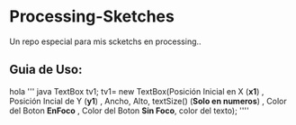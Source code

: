 # Processing-Sketches
Un repo especial para mis scketchs en processing..
## Guia de Uso: ##
hola
''' java
TextBox tv1;
tv1= new TextBox(Posición Inicial en X (**x1**) , Posición Incial de Y (**y1**) , Ancho, Alto, textSize() (**Solo en numeros**) , Color del Boton **EnFoco** , Color del Boton **Sin Foco**, color del texto);
''''
